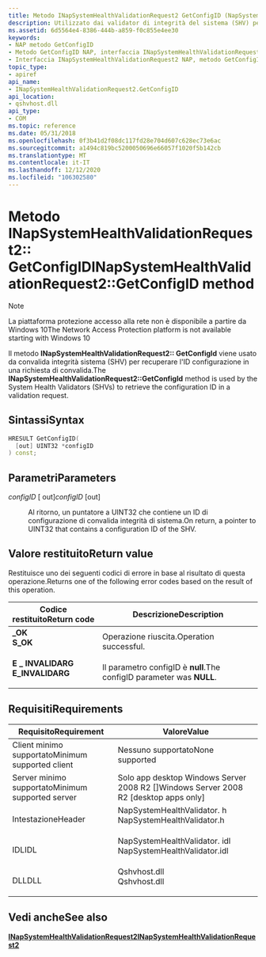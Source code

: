 ```yaml
---
title: Metodo INapSystemHealthValidationRequest2 GetConfigID (NapSystemHealthValidator. h)
description: Utilizzato dai validator di integrità del sistema (SHV) per recuperare l'ID configurazione in una richiesta di convalida.
ms.assetid: 6d5564e4-8386-444b-a859-f0c855e4ee30
keywords:
- NAP metodo GetConfigID
- Metodo GetConfigID NAP, interfaccia INapSystemHealthValidationRequest2
- Interfaccia INapSystemHealthValidationRequest2 NAP, metodo GetConfigID
topic_type:
- apiref
api_name:
- INapSystemHealthValidationRequest2.GetConfigID
api_location:
- qshvhost.dll
api_type:
- COM
ms.topic: reference
ms.date: 05/31/2018
ms.openlocfilehash: 0f3b41d2f08dc117fd28e704d607c628ec73e6ac
ms.sourcegitcommit: a1494c819bc5200050696e66057f1020f5b142cb
ms.translationtype: MT
ms.contentlocale: it-IT
ms.lasthandoff: 12/12/2020
ms.locfileid: "106302580"
---
```

# <a name="inapsystemhealthvalidationrequest2getconfigid-method"></a><span data-ttu-id="35575-106">Metodo INapSystemHealthValidationRequest2:: GetConfigID</span><span class="sxs-lookup"><span data-stu-id="35575-106">INapSystemHealthValidationRequest2::GetConfigID method</span></span>

> [!Note]  
> <span data-ttu-id="35575-107">La piattaforma protezione accesso alla rete non è disponibile a partire da Windows 10</span><span class="sxs-lookup"><span data-stu-id="35575-107">The Network Access Protection platform is not available starting with Windows 10</span></span>

 

<span data-ttu-id="35575-108">Il metodo **INapSystemHealthValidationRequest2:: GetConfigId** viene usato da convalida integrità sistema (SHV) per recuperare l'ID configurazione in una richiesta di convalida.</span><span class="sxs-lookup"><span data-stu-id="35575-108">The **INapSystemHealthValidationRequest2::GetConfigId** method is used by the System Health Validators (SHVs) to retrieve the configuration ID in a validation request.</span></span>

## <a name="syntax"></a><span data-ttu-id="35575-109">Sintassi</span><span class="sxs-lookup"><span data-stu-id="35575-109">Syntax</span></span>


```C++
HRESULT GetConfigID(
  [out] UINT32 *configID
) const;
```



## <a name="parameters"></a><span data-ttu-id="35575-110">Parametri</span><span class="sxs-lookup"><span data-stu-id="35575-110">Parameters</span></span>

<dl> <dt>

<span data-ttu-id="35575-111">*configID* \[ out\]</span><span class="sxs-lookup"><span data-stu-id="35575-111">*configID* \[out\]</span></span>
</dt> <dd>

<span data-ttu-id="35575-112">Al ritorno, un puntatore a UINT32 che contiene un ID di configurazione di convalida integrità di sistema.</span><span class="sxs-lookup"><span data-stu-id="35575-112">On return, a pointer to UINT32 that contains a configuration ID of the SHV.</span></span>

</dd> </dl>

## <a name="return-value"></a><span data-ttu-id="35575-113">Valore restituito</span><span class="sxs-lookup"><span data-stu-id="35575-113">Return value</span></span>

<span data-ttu-id="35575-114">Restituisce uno dei seguenti codici di errore in base al risultato di questa operazione.</span><span class="sxs-lookup"><span data-stu-id="35575-114">Returns one of the following error codes based on the result of this operation.</span></span>



| <span data-ttu-id="35575-115">Codice restituito</span><span class="sxs-lookup"><span data-stu-id="35575-115">Return code</span></span>                                                                                  | <span data-ttu-id="35575-116">Descrizione</span><span class="sxs-lookup"><span data-stu-id="35575-116">Description</span></span>                                     |
|----------------------------------------------------------------------------------------------|-------------------------------------------------|
| <dl> <span data-ttu-id="35575-117"><dt>**\_OK**</dt></span><span class="sxs-lookup"><span data-stu-id="35575-117"><dt>**S\_OK**</dt></span></span> </dl>         | <span data-ttu-id="35575-118">Operazione riuscita.</span><span class="sxs-lookup"><span data-stu-id="35575-118">Operation successful.</span></span><br/>                |
| <dl> <span data-ttu-id="35575-119"><dt>**E \_ INVALIDARG**</dt></span><span class="sxs-lookup"><span data-stu-id="35575-119"><dt>**E\_INVALIDARG**</dt></span></span> </dl> | <span data-ttu-id="35575-120">Il parametro configID è **null**.</span><span class="sxs-lookup"><span data-stu-id="35575-120">The configID parameter was **NULL**.</span></span><br/> |



 

## <a name="requirements"></a><span data-ttu-id="35575-121">Requisiti</span><span class="sxs-lookup"><span data-stu-id="35575-121">Requirements</span></span>



| <span data-ttu-id="35575-122">Requisito</span><span class="sxs-lookup"><span data-stu-id="35575-122">Requirement</span></span> | <span data-ttu-id="35575-123">Valore</span><span class="sxs-lookup"><span data-stu-id="35575-123">Value</span></span> |
|-------------------------------------|---------------------------------------------------------------------------------------------------------|
| <span data-ttu-id="35575-124">Client minimo supportato</span><span class="sxs-lookup"><span data-stu-id="35575-124">Minimum supported client</span></span><br/> | <span data-ttu-id="35575-125">Nessuno supportato</span><span class="sxs-lookup"><span data-stu-id="35575-125">None supported</span></span><br/>                                                                               |
| <span data-ttu-id="35575-126">Server minimo supportato</span><span class="sxs-lookup"><span data-stu-id="35575-126">Minimum supported server</span></span><br/> | <span data-ttu-id="35575-127">Solo app desktop Windows Server 2008 R2 \[\]</span><span class="sxs-lookup"><span data-stu-id="35575-127">Windows Server 2008 R2 \[desktop apps only\]</span></span><br/>                                                 |
| <span data-ttu-id="35575-128">Intestazione</span><span class="sxs-lookup"><span data-stu-id="35575-128">Header</span></span><br/>                   | <dl> <span data-ttu-id="35575-129"><dt>NapSystemHealthValidator. h</dt></span><span class="sxs-lookup"><span data-stu-id="35575-129"><dt>NapSystemHealthValidator.h</dt></span></span> </dl>   |
| <span data-ttu-id="35575-130">IDL</span><span class="sxs-lookup"><span data-stu-id="35575-130">IDL</span></span><br/>                      | <dl> <span data-ttu-id="35575-131"><dt>NapSystemHealthValidator. idl</dt></span><span class="sxs-lookup"><span data-stu-id="35575-131"><dt>NapSystemHealthValidator.idl</dt></span></span> </dl> |
| <span data-ttu-id="35575-132">DLL</span><span class="sxs-lookup"><span data-stu-id="35575-132">DLL</span></span><br/>                      | <dl> <span data-ttu-id="35575-133"><dt>Qshvhost.dll</dt></span><span class="sxs-lookup"><span data-stu-id="35575-133"><dt>Qshvhost.dll</dt></span></span> </dl>                 |



## <a name="see-also"></a><span data-ttu-id="35575-134">Vedi anche</span><span class="sxs-lookup"><span data-stu-id="35575-134">See also</span></span>

<dl> <dt>

[<span data-ttu-id="35575-135">**INapSystemHealthValidationRequest2**</span><span class="sxs-lookup"><span data-stu-id="35575-135">**INapSystemHealthValidationRequest2**</span></span>](inapsystemhealthvalidationrequest2.md)
</dt> </dl>

 

 





